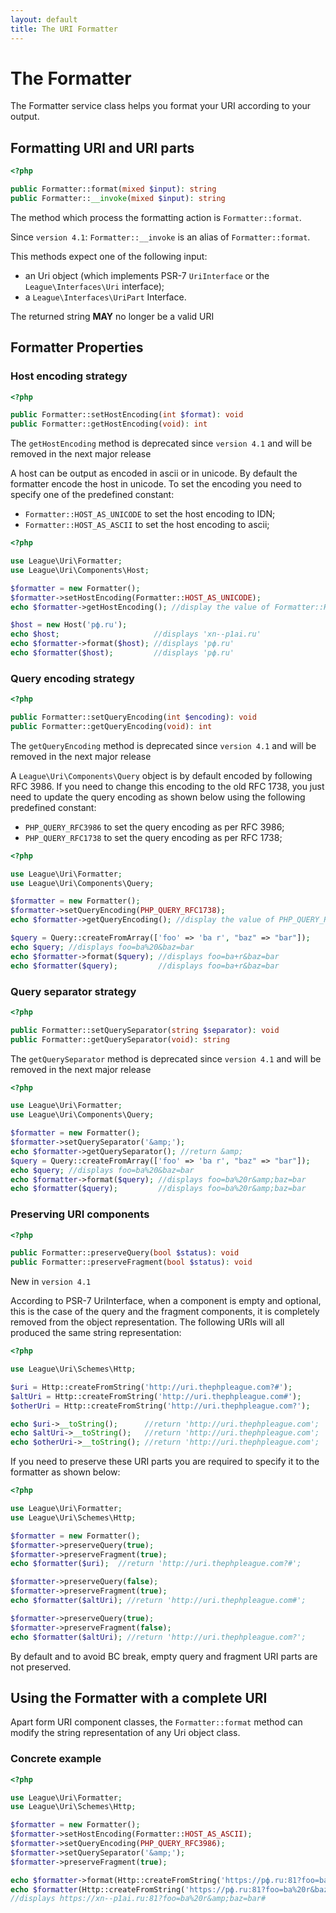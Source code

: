 ```yaml
---
layout: default
title: The URI Formatter
---
```


# The Formatter

The Formatter service class helps you format your URI according to your output.

## Formatting URI and URI parts

~~~php
<?php

public Formatter::format(mixed $input): string
public Formatter::__invoke(mixed $input): string
~~~~~~

The method which process the formatting action is `Formatter::format`.

<p class="message-notice">Since <code>version 4.1</code>: <code>Formatter::__invoke</code> is an alias of <code>Formatter::format</code>.</p>

This methods expect one of the following input:

- an Uri object (which implements PSR-7 `UriInterface` or the `League\Interfaces\Uri` interface);
- a `League\Interfaces\UriPart` Interface.

<p class="message-warning">The returned string <strong>MAY</strong> no longer be a valid URI</p>

## Formatter Properties

### Host encoding strategy

~~~php
<?php

public Formatter::setHostEncoding(int $format): void
public Formatter::getHostEncoding(void): int
~~~~~~

<p class="message-warning">The <code>getHostEncoding</code> method is deprecated since <code>version 4.1</code>  and will be removed in the next major release</p>

A host can be output as encoded in ascii or in unicode. By default the formatter encode the host in unicode. To set the encoding you need to specify one of the predefined constant:

- `Formatter::HOST_AS_UNICODE` to set the host encoding to IDN;
- `Formatter::HOST_AS_ASCII`   to set the host encoding to ascii;

~~~php
<?php

use League\Uri\Formatter;
use League\Uri\Components\Host;

$formatter = new Formatter();
$formatter->setHostEncoding(Formatter::HOST_AS_UNICODE);
echo $formatter->getHostEncoding(); //display the value of Formatter::HOST_AS_ASCII

$host = new Host('рф.ru');
echo $host;                     //displays 'xn--p1ai.ru'
echo $formatter->format($host); //displays 'рф.ru'
echo $formatter($host);         //displays 'рф.ru'
~~~

### Query encoding strategy

~~~php
<?php

public Formatter::setQueryEncoding(int $encoding): void
public Formatter::getQueryEncoding(void): int
~~~~~~

<p class="message-warning">The <code>getQueryEncoding</code> method is deprecated since <code>version 4.1</code>  and will be removed in the next major release</p>

A `League\Uri\Components\Query` object is by default encoded by following RFC 3986. If you need to change this encoding to the old RFC 1738, you just need to update the query encoding as shown below using the following predefined constant:

- `PHP_QUERY_RFC3986` to set the query encoding as per RFC 3986;
- `PHP_QUERY_RFC1738` to set the query encoding as per RFC 1738;

~~~php
<?php

use League\Uri\Formatter;
use League\Uri\Components\Query;

$formatter = new Formatter();
$formatter->setQueryEncoding(PHP_QUERY_RFC1738);
echo $formatter->getQueryEncoding(); //display the value of PHP_QUERY_RFC1738;

$query = Query::createFromArray(['foo' => 'ba r', "baz" => "bar"]);
echo $query; //displays foo=ba%20&baz=bar
echo $formatter->format($query); //displays foo=ba+r&baz=bar
echo $formatter($query);         //displays foo=ba+r&baz=bar
~~~

### Query separator strategy

~~~php
<?php

public Formatter::setQuerySeparator(string $separator): void
public Formatter::getQuerySeparator(void): string
~~~

<p class="message-warning">The <code>getQuerySeparator</code> method is deprecated since <code>version 4.1</code>  and will be removed in the next major release</p>

~~~php
<?php

use League\Uri\Formatter;
use League\Uri\Components\Query;

$formatter = new Formatter();
$formatter->setQuerySeparator('&amp;');
echo $formatter->getQuerySeparator(); //return &amp;
$query = Query::createFromArray(['foo' => 'ba r', "baz" => "bar"]);
echo $query; //displays foo=ba%20&baz=bar
echo $formatter->format($query); //displays foo=ba%20r&amp;baz=bar
echo $formatter($query);         //displays foo=ba%20r&amp;baz=bar
~~~

### Preserving URI components

~~~php
<?php

public Formatter::preserveQuery(bool $status): void
public Formatter::preserveFragment(bool $status): void
~~~~~~

<p class="message-notice">New in <code>version 4.1</code></p>

According to PSR-7 UriInterface, when a component is empty and optional, this is the case of the query and the fragment components, it is completely removed from the object representation. The following URIs will all produced the same string representation:

~~~php
<?php

use League\Uri\Schemes\Http;

$uri = Http::createFromString('http://uri.thephpleague.com?#');
$altUri = Http::createFromString('http://uri.thephpleague.com#');
$otherUri = Http::createFromString('http://uri.thephpleague.com?');

echo $uri->__toString();      //return 'http://uri.thephpleague.com';
echo $altUri->__toString();   //return 'http://uri.thephpleague.com';
echo $otherUri->__toString(); //return 'http://uri.thephpleague.com';
~~~

If you need to preserve these URI parts you are required to specify it to the formatter as shown below:

~~~php
<?php

use League\Uri\Formatter;
use League\Uri\Schemes\Http;

$formatter = new Formatter();
$formatter->preserveQuery(true);
$formatter->preserveFragment(true);
echo $formatter($uri);  //return 'http://uri.thephpleague.com?#';

$formatter->preserveQuery(false);
$formatter->preserveFragment(true);
echo $formatter($altUri); //return 'http://uri.thephpleague.com#';

$formatter->preserveQuery(true);
$formatter->preserveFragment(false);
echo $formatter($altUri); //return 'http://uri.thephpleague.com?';
~~~

<p class="message-notice">By default and to avoid BC break, empty query and fragment URI parts are not preserved.</p>

## Using the Formatter with a complete URI

Apart form URI component classes, the `Formatter::format` method can modify the string representation of any Uri object class.

### Concrete example

~~~php
<?php

use League\Uri\Formatter;
use League\Uri\Schemes\Http;

$formatter = new Formatter();
$formatter->setHostEncoding(Formatter::HOST_AS_ASCII);
$formatter->setQueryEncoding(PHP_QUERY_RFC3986);
$formatter->setQuerySeparator('&amp;');
$formatter->preserveFragment(true);

echo $formatter->format(Http::createFromString('https://рф.ru:81?foo=ba%20r&baz=bar'));
echo $formatter(Http::createFromString('https://рф.ru:81?foo=ba%20r&baz=bar'));
//displays https://xn--p1ai.ru:81?foo=ba%20r&amp;baz=bar#
~~~